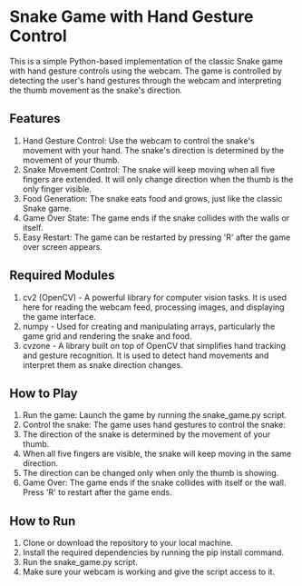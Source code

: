# Snake Game with Hand Gesture Control
This is a simple Python-based implementation of the classic Snake game with hand gesture controls using the webcam. The game is controlled by detecting the user's hand gestures through the webcam and interpreting the thumb movement as the snake's direction.

## Features
1. Hand Gesture Control: Use the webcam to control the snake's movement with your hand. The snake's direction is determined by the movement of your thumb.
2. Snake Movement Control: The snake will keep moving when all five fingers are extended. It will only change direction when the thumb is the only finger visible.
3. Food Generation: The snake eats food and grows, just like the classic Snake game.
4. Game Over State: The game ends if the snake collides with the walls or itself.
5. Easy Restart: The game can be restarted by pressing 'R' after the game over screen appears.

## Required Modules
1. cv2 (OpenCV) - A powerful library for computer vision tasks. It is used here for reading the webcam feed, processing images, and displaying the game interface.
2. numpy - Used for creating and manipulating arrays, particularly the game grid and rendering the snake and food.
3. cvzone - A library built on top of OpenCV that simplifies hand tracking and gesture recognition. It is used to detect hand movements and interpret them as snake direction changes.

## How to Play
1. Run the game: Launch the game by running the snake_game.py script.
2. Control the snake: The game uses hand gestures to control the snake:
3. The direction of the snake is determined by the movement of your thumb.
4. When all five fingers are visible, the snake will keep moving in the same direction.
5. The direction can be changed only when only the thumb is showing.
6. Game Over: The game ends if the snake collides with itself or the wall. Press 'R' to restart after the game ends.

## How to Run
1. Clone or download the repository to your local machine.
2. Install the required dependencies by running the pip install command.
3. Run the snake_game.py script.
4. Make sure your webcam is working and give the script access to it.
